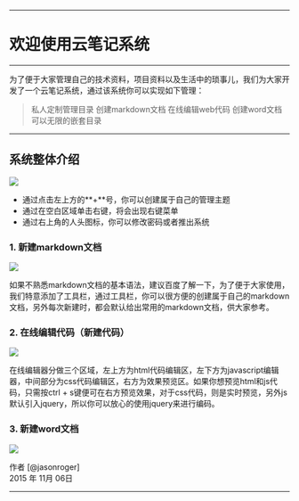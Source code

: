 ***
# 欢迎使用云笔记系统

------
为了便于大家管理自己的技术资料，项目资料以及生活中的琐事儿，我们为大家开发了一个云笔记系统，通过该系统你可以实现如下管理：

> 私人定制管理目录
> 创建markdown文档
> 在线编辑web代码
> 创建word文档
> 可以无限的嵌套目录

------

## 系统整体介绍

![](/images/whole.png)
- 通过点击左上方的**+**号，你可以创建属于自己的管理主题
- 通过在空白区域单击右键，将会出现右键菜单
- 通过右上角的人头图标，你可以修改密码或者推出系统

### 1. 新建markdown文档
![](/images/markdown.png)

如果不熟悉markdown文档的基本语法，建议百度了解一下，为了便于大家使用，我们特意添加了工具栏，通过工具栏，你可以很方便的创建属于自己的markdown文档，另外每次新建时，都会默认给出常用的markdown文档，供大家参考。

### 2. 在线编辑代码（新建代码）
![](/images/code.png)

在线编辑器分做三个区域，左上方为html代码编辑区，左下方为javascript编辑器，中间部分为css代码编辑区，右方为效果预览区。如果你想预览html和js代码，只需按ctrl + s键便可在右方预览效果，对于css代码，则是实时预览，另外js默认引入jquery，所以你可以放心的使用jquery来进行编码。
### 3. 新建word文档
![](/images/word.png)

作者 [@jasonroger]   
2015 年 11月 06日    

***


